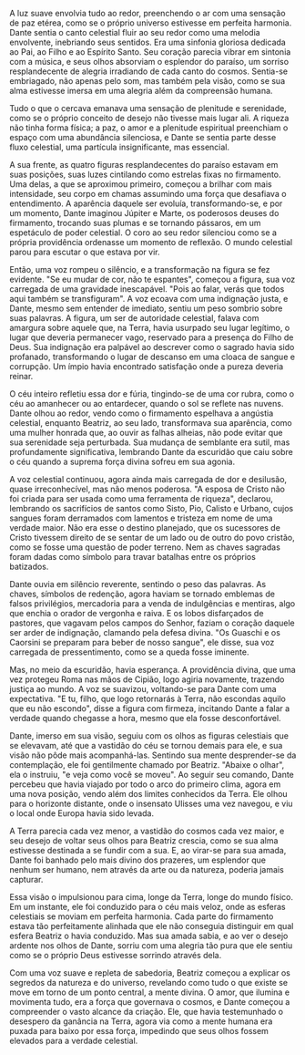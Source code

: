 A luz suave envolvia tudo ao redor, preenchendo o ar com uma sensação de paz etérea, como se o próprio universo estivesse em perfeita harmonia. Dante sentia o canto celestial fluir ao seu redor como uma melodia envolvente, inebriando seus sentidos. Era uma sinfonia gloriosa dedicada ao Pai, ao Filho e ao Espírito Santo. Seu coração parecia vibrar em sintonia com a música, e seus olhos absorviam o esplendor do paraíso, um sorriso resplandecente de alegria irradiando de cada canto do cosmos. Sentia-se embriagado, não apenas pelo som, mas também pela visão, como se sua alma estivesse imersa em uma alegria além da compreensão humana.

Tudo o que o cercava emanava uma sensação de plenitude e serenidade, como se o próprio conceito de desejo não tivesse mais lugar ali. A riqueza não tinha forma física; a paz, o amor e a plenitude espiritual preenchiam o espaço com uma abundância silenciosa, e Dante se sentia parte desse fluxo celestial, uma partícula insignificante, mas essencial. 

A sua frente, as quatro figuras resplandecentes do paraíso estavam em suas posições, suas luzes cintilando como estrelas fixas no firmamento. Uma delas, a que se aproximou primeiro, começou a brilhar com mais intensidade, seu corpo em chamas assumindo uma força que desafiava o entendimento. A aparência daquele ser evoluía, transformando-se, e por um momento, Dante imaginou Júpiter e Marte, os poderosos deuses do firmamento, trocando suas plumas e se tornando pássaros, em um espetáculo de poder celestial. O coro ao seu redor silenciou como se a própria providência ordenasse um momento de reflexão. O mundo celestial parou para escutar o que estava por vir.

Então, uma voz rompeu o silêncio, e a transformação na figura se fez evidente. "Se eu mudar de cor, não te espantes", começou a figura, sua voz carregada de uma gravidade inescapável. "Pois ao falar, verás que todos aqui também se transfiguram". A voz ecoava com uma indignação justa, e Dante, mesmo sem entender de imediato, sentiu um peso sombrio sobre suas palavras. A figura, um ser de autoridade celestial, falava com amargura sobre aquele que, na Terra, havia usurpado seu lugar legítimo, o lugar que deveria permanecer vago, reservado para a presença do Filho de Deus. Sua indignação era palpável ao descrever como o sagrado havia sido profanado, transformando o lugar de descanso em uma cloaca de sangue e corrupção. Um ímpio havia encontrado satisfação onde a pureza deveria reinar.

O céu inteiro refletiu essa dor e fúria, tingindo-se de uma cor rubra, como o céu ao amanhecer ou ao entardecer, quando o sol se reflete nas nuvens. Dante olhou ao redor, vendo como o firmamento espelhava a angústia celestial, enquanto Beatriz, ao seu lado, transformava sua aparência, como uma mulher honrada que, ao ouvir as falhas alheias, não pode evitar que sua serenidade seja perturbada. Sua mudança de semblante era sutil, mas profundamente significativa, lembrando Dante da escuridão que caiu sobre o céu quando a suprema força divina sofreu em sua agonia.

A voz celestial continuou, agora ainda mais carregada de dor e desilusão, quase irreconhecível, mas não menos poderosa. "A esposa de Cristo não foi criada para ser usada como uma ferramenta de riqueza", declarou, lembrando os sacrifícios de santos como Sisto, Pio, Calisto e Urbano, cujos sangues foram derramados com lamentos e tristeza em nome de uma verdade maior. Não era esse o destino planejado, que os sucessores de Cristo tivessem direito de se sentar de um lado ou de outro do povo cristão, como se fosse uma questão de poder terreno. Nem as chaves sagradas foram dadas como símbolo para travar batalhas entre os próprios batizados.

Dante ouvia em silêncio reverente, sentindo o peso das palavras. As chaves, símbolos de redenção, agora haviam se tornado emblemas de falsos privilégios, mercadoria para a venda de indulgências e mentiras, algo que enchia o orador de vergonha e raiva. E os lobos disfarçados de pastores, que vagavam pelos campos do Senhor, faziam o coração daquele ser arder de indignação, clamando pela defesa divina. "Os Guaschi e os Caorsini se preparam para beber de nosso sangue", ele disse, sua voz carregada de pressentimento, como se a queda fosse iminente.

Mas, no meio da escuridão, havia esperança. A providência divina, que uma vez protegeu Roma nas mãos de Cipião, logo agiria novamente, trazendo justiça ao mundo. A voz se suavizou, voltando-se para Dante com uma expectativa. "E tu, filho, que logo retornarás à Terra, não escondas aquilo que eu não escondo", disse a figura com firmeza, incitando Dante a falar a verdade quando chegasse a hora, mesmo que ela fosse desconfortável.

Dante, imerso em sua visão, seguiu com os olhos as figuras celestiais que se elevavam, até que a vastidão do céu se tornou demais para ele, e sua visão não pôde mais acompanhá-las. Sentindo sua mente desprender-se da contemplação, ele foi gentilmente chamado por Beatriz. "Abaixe o olhar", ela o instruiu, "e veja como você se moveu". Ao seguir seu comando, Dante percebeu que havia viajado por todo o arco do primeiro clima, agora em uma nova posição, vendo além dos limites conhecidos da Terra. Ele olhou para o horizonte distante, onde o insensato Ulisses uma vez navegou, e viu o local onde Europa havia sido levada.

A Terra parecia cada vez menor, a vastidão do cosmos cada vez maior, e seu desejo de voltar seus olhos para Beatriz crescia, como se sua alma estivesse destinada a se fundir com a sua. E, ao virar-se para sua amada, Dante foi banhado pelo mais divino dos prazeres, um esplendor que nenhum ser humano, nem através da arte ou da natureza, poderia jamais capturar.

Essa visão o impulsionou para cima, longe da Terra, longe do mundo físico. Em um instante, ele foi conduzido para o céu mais veloz, onde as esferas celestiais se moviam em perfeita harmonia. Cada parte do firmamento estava tão perfeitamente alinhada que ele não conseguia distinguir em qual esfera Beatriz o havia conduzido. Mas sua amada sabia, e ao ver o desejo ardente nos olhos de Dante, sorriu com uma alegria tão pura que ele sentiu como se o próprio Deus estivesse sorrindo através dela.

Com uma voz suave e repleta de sabedoria, Beatriz começou a explicar os segredos da natureza e do universo, revelando como tudo o que existe se move em torno de um ponto central, a mente divina. O amor, que ilumina e movimenta tudo, era a força que governava o cosmos, e Dante começou a compreender o vasto alcance da criação. Ele, que havia testemunhado o desespero da ganância na Terra, agora via como a mente humana era puxada para baixo por essa força, impedindo que seus olhos fossem elevados para a verdade celestial.